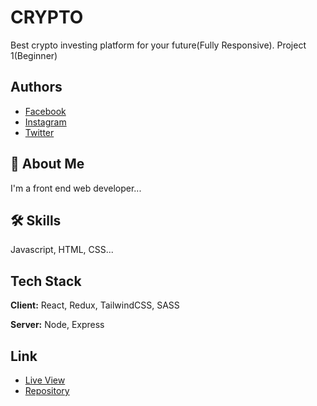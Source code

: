 # CRYPTO

Best crypto investing platform for your future(Fully Responsive).
Project 1(Beginner)

## Authors

- [Facebook](https://web.facebook.com/profile.php?id=100086429091244)
- [Instagram](https://www.instagram.com/s.t.e.p.h.e.n.n/)
- [Twitter](https://twitter.com/stephennifemi01)

## 🚀 About Me

I'm a front end web developer...

## 🛠 Skills

Javascript, HTML, CSS...

## Tech Stack

**Client:** React, Redux, TailwindCSS, SASS

**Server:** Node, Express

## Link

- [Live View](https://demostephen.github.io/Crypto/)
- [Repository](https://github.com/DemoStephen/Crypto)
